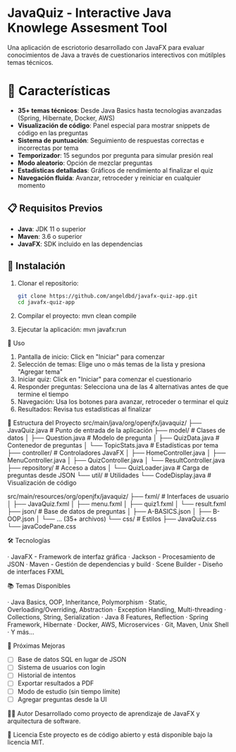 # JavaQuiz - Interactive Java Knowlege Assesment Tool

Una aplicación de escriotorio desarrollado con JavaFX para evaluar conocimientos de Java a través de cuestionarios interectivos con mútilples temas técnicos.

# 🎯 Características

-  **35+ temas técnicos**: Desde Java Basics hasta tecnologias avanzadas (Spring, Hibernate, Docker, AWS)
- **Visualización de código**: Panel especial para mostrar snippets de código en las preguntas
- **Sistema de puntuación**: Seguimiento de respuestas correctas e incorrectas por tema
- **Temporizador**: 15 segundos por pregunta para simular presión real
- **Modo aleatorio**: Opción de mezclar preguntas
- **Estadísticas detalladas**: Gráficos de rendimiento al finalizar el quiz
- **Navegación fluida**: Avanzar, retroceder y reiniciar en cualquier momento

## 📋 Requisitos Previos

- **Java**: JDK 11 o superior
- **Maven**: 3.6 o superior
- **JavaFX**: SDK incluido en las dependencias


## 🚀 Instalación

1. Clonar el repositorio:
    ```bash
    git clone https://github.com/angeldbd/javafx-quiz-app.git
    cd javafx-quiz-app

2. Compilar el proyecto:
    mvn clean compile

3. Ejecutar la aplicación:
    mvn javafx:run

📖 Uso
1. Pantalla de inicio: Click en "Iniciar" para comenzar
2. Selección de temas: Elige uno o más temas de la lista y presiona "Agregar tema"
3. Iniciar quiz: Click en "Iniciar" para comenzar el cuestionario
4. Responder preguntas: Selecciona una de las 4 alternativas antes de que termine el tiempo
5. Navegación: Usa los botones para avanzar, retroceder o terminar el quiz
6. Resultados: Revisa tus estadísticas al finalizar

📁 Estructura del Proyecto
src/main/java/org/openjfx/javaquiz/
                                    ├── JavaQuiz.java           # Punto de entrada de la aplicación
                                    ├── model/                  # Clases de datos
                                    │   ├── Question.java       # Modelo de pregunta
                                    │   ├── QuizData.java       # Contenedor de preguntas
                                    │   └── TopicStats.java     # Estadísticas por tema
                                        ├── controller/             # Controladores JavaFX
                                        │   ├── HomeController.java
                                        │   ├── MenuController.java
                                        │   ├── QuizController.java
                                        │   └── ResultController.java
                                    ├── repository/             # Acceso a datos
                                    │   └── QuizLoader.java     # Carga de preguntas desde JSON
                                    └── util/                   # Utilidades
                                        └── CodeDisplay.java    # Visualización de código

src/main/resources/org/openjfx/javaquiz/
                                        ├── fxml/                   # Interfaces de usuario
                                        │   ├── JavaQuiz.fxml
                                        │   ├── menu.fxml
                                        │   ├── quiz1.fxml
                                        │   └── result.fxml
                                        ├── json/                   # Base de datos de preguntas
                                        │   ├── A-BASICS.json
                                        │   ├── B-OOP.json
                                        │   └── ... (35+ archivos)
                                        └── css/                    # Estilos
                                            ├── JavaQuiz.css
                                            └── javaCodePane.css

🛠️ Tecnologías

· JavaFX - Framework de interfaz gráfica
· Jackson - Procesamiento de JSON
· Maven - Gestión de dependencias y build
· Scene Builder - Diseño de interfaces FXML

📚 Temas Disponibles

· Java Basics, OOP, Inheritance, Polymorphism
· Static, Overloading/Overriding, Abstraction
· Exception Handling, Multi-threading
· Collections, String, Serialization
· Java 8 Features, Reflection
· Spring Framework, Hibernate
· Docker, AWS, Microservices
· Git, Maven, Unix Shell
· Y más...

🔮 Próximas Mejoras
- [ ] Base de datos SQL en lugar de JSON
- [ ] Sistema de usuarios con login
- [ ] Historial de intentos
- [ ] Exportar resultados a PDF
- [ ] Modo de estudio (sin tiempo límite)
- [ ] Agregar preguntas desde la UI

👨‍💻 Autor
Desarrollado como proyecto de aprendizaje de JavaFX y arquitectura de software.

📄 Licencia
Este proyecto es de código abierto y está disponible bajo la licencia MIT.